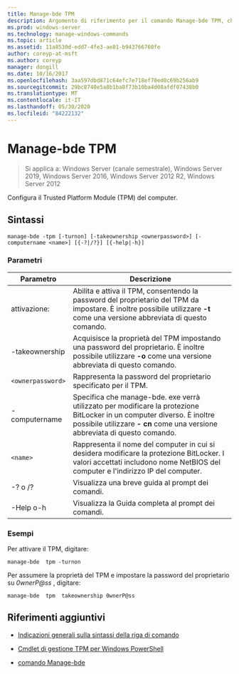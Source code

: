 ```yaml
---
title: Manage-bde TPM
description: Argomento di riferimento per il comando Manage-bde TPM, che consente di configurare la Trusted Platform Module del computer (TPM).
ms.prod: windows-server
ms.technology: manage-windows-commands
ms.topic: article
ms.assetid: 11a8530d-edd7-4fe3-ae81-b943766760fe
author: coreyp-at-msft
ms.author: coreyp
manager: dongill
ms.date: 10/16/2017
ms.openlocfilehash: 3aa597dbd871c64efc7e718ef70ed0c69b256ab9
ms.sourcegitcommit: 29bc8740e5a8b1ba8f73b10ba4d08afdf07438b0
ms.translationtype: MT
ms.contentlocale: it-IT
ms.lasthandoff: 05/30/2020
ms.locfileid: "84222132"
---
```

# <a name="manage-bde-tpm"></a>Manage-bde TPM

> Si applica a: Windows Server (canale semestrale), Windows Server 2019, Windows Server 2016, Windows Server 2012 R2, Windows Server 2012

Configura il Trusted Platform Module (TPM) del computer.

## <a name="syntax"></a>Sintassi

```
manage-bde -tpm [-turnon] [-takeownership <ownerpassword>] [-computername <name>] [{-?|/?}] [{-help|-h}]
```

### <a name="parameters"></a>Parametri

| Parametro | Descrizione |
| --------- | ----------- |
| attivazione: | Abilita e attiva il TPM, consentendo la password del proprietario del TPM da impostare. È inoltre possibile utilizzare **-t** come una versione abbreviata di questo comando. |
| -takeownership | Acquisisce la proprietà del TPM impostando una password del proprietario. È inoltre possibile utilizzare **-o** come una versione abbreviata di questo comando. |
| `<ownerpassword>` | Rappresenta la password del proprietario specificato per il TPM. |
| -computername | Specifica che manage-bde. exe verrà utilizzato per modificare la protezione BitLocker in un computer diverso. È inoltre possibile utilizzare **- cn** come una versione abbreviata di questo comando. |
| `<name>` | Rappresenta il nome del computer in cui si desidera modificare la protezione BitLocker. I valori accettati includono nome NetBIOS del computer e l'indirizzo IP del computer. |
| -? o /? | Visualizza una breve guida al prompt dei comandi. |
| -Help o-h | Visualizza la Guida completa al prompt dei comandi. |

### <a name="examples"></a>Esempi

Per attivare il TPM, digitare:

```
manage-bde  tpm -turnon
```

Per assumere la proprietà del TPM e impostare la password del proprietario su *0wnerP@ss* , digitare:

```
manage-bde  tpm  takeownership 0wnerP@ss
```

## <a name="additional-references"></a>Riferimenti aggiuntivi

- [Indicazioni generali sulla sintassi della riga di comando](command-line-syntax-key.md)

- [Cmdlet di gestione TPM per Windows PowerShell](https://docs.microsoft.com/powershell/module/trustedplatformmodule/)

- [comando Manage-bde](manage-bde.md)
